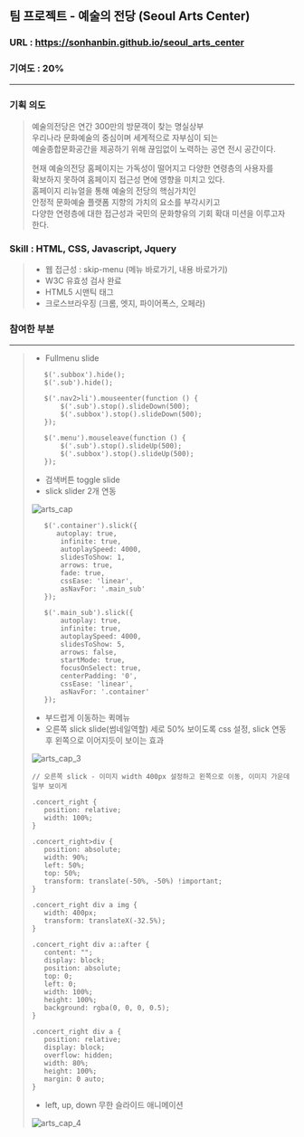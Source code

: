 ## 팀 프로젝트 - 예술의 전당 (Seoul Arts Center)
### URL : https://sonhanbin.github.io/seoul_arts_center
### 기여도 : 20%
----------------------
### 기획 의도
>   예술의전당은 연간 300만의 방문객이 찾는 명실상부  
> 우리나라 문화예술의 중심이며 세계적으로 자부심이 되는  
> 예술종합문화공간을 제공하기 위해 끊임없이 노력하는 공연 전시 공간이다.
> 
> 현재 예술의전당 홈페이지는 가독성이 떨어지고 다양한 연령층의 사용자를  
> 확보하지 못하여 홈페이지 접근성 면에 영향을 미치고 있다.  
> 홈페이지 리뉴얼을 통해 예술의 전당의 핵심가치인  
> 안정적 문화예술 플랫폼 지향의 가치의 요소를 부각시키고  
> 다양한 연령층에 대한 접근성과 국민의 문화향유의 기회 확대 미션을 이루고자 한다.  
### Skill : HTML, CSS, Javascript, Jquery  
> - 웹 접근성 : skip-menu (메뉴 바로가기, 내용 바로가기)   
> - W3C 유효성 검사 완료
> - HTML5 시맨틱 태그
> - 크로스브라우징 (크롬, 엣지, 파이어폭스, 오페라)
### 참여한 부분
-----------------------
  >  - Fullmenu slide
> ```
>    $('.subbox').hide();
>    $('.sub').hide();
>
>    $('.nav2>li').mouseenter(function () {
>        $('.sub').stop().slideDown(500);
>        $('.subbox').stop().slideDown(500);
>    });
>
>    $('.menu').mouseleave(function () {
>        $('.sub').stop().slideUp(500);
>        $('.subbox').stop().slideUp(500);
>    });
> ```
  >  - 검색버튼 toggle slide
  >  - slick slider 2개 연동
>
> ![arts_cap](https://github.com/Hwangminsun/seoul_arts/assets/127732251/3b2ec0d4-3d54-4d54-bf74-1996f60d4e66)  
> ```
>    $('.container').slick({
>       autoplay: true,
>        infinite: true,
>        autoplaySpeed: 4000,
>        slidesToShow: 1,
>        arrows: true,
>        fade: true,
>        cssEase: 'linear',
>        asNavFor: '.main_sub'
>    });
>
>    $('.main_sub').slick({
>        autoplay: true,
>        infinite: true,
>        autoplaySpeed: 4000,
>        slidesToShow: 5,
>        arrows: false,
>        startMode: true,
>        focusOnSelect: true,
>        centerPadding: '0',
>        cssEase: 'linear',
>        asNavFor: '.container'
>    });
> ```
  >  - 부드럽게 이동하는 퀵메뉴
  >  - 오른쪽 slick slide(썸네일역할) 세로 50% 보이도록 css 설정, slick 연동 후 왼쪽으로 이어지듯이 보이는 효과
>      
> ![arts_cap_3](https://github.com/Hwangminsun/seoul_arts/assets/127732251/a077e1f1-0026-4bac-a38e-c72e0bdced16) 
>```
>// 오른쪽 slick - 이미지 width 400px 설정하고 왼쪽으로 이동, 이미지 가운데 일부 보이게
>
>.concert_right {
>    position: relative;
>    width: 100%;
>}
>
>.concert_right>div {
>    position: absolute;
>    width: 90%;
>    left: 50%;
>    top: 50%;
>    transform: translate(-50%, -50%) !important;
>}
>
>.concert_right div a img {
>    width: 400px;
>    transform: translateX(-32.5%);
>}
>
>.concert_right div a::after {
>    content: "";
>    display: block;
>    position: absolute;
>    top: 0;
>    left: 0;
>    width: 100%;
>    height: 100%;
>    background: rgba(0, 0, 0, 0.5);
>}
>
>.concert_right div a {
>    position: relative;
>    display: block;
>    overflow: hidden;
>    width: 80%;
>    height: 100%;
>    margin: 0 auto;
>}
>```
  >  - left, up, down 무한 슬라이드 애니메이션
>
> ![arts_cap_4](https://github.com/Hwangminsun/seoul_arts/assets/127732251/992fb3b0-235c-4942-adf3-37f658d6fee7)

